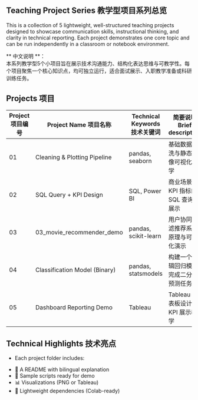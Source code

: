 ## Teaching Project Series 教学型项目系列总览

This is a collection of 5 lightweight, well-structured teaching projects designed to showcase communication skills, instructional thinking, and clarity in technical reporting. Each project demonstrates one core topic and can be run independently in a classroom or notebook environment.

** 中文说明 **：  
本系列教学型5个小项目旨在展示技术沟通能力、结构化表达思维与可教学性。每个项目聚焦一个核心知识点，均可独立运行，适合面试展示、入职教学准备或科研训练任务。

## Projects 项目

| Project 项目编号 | Project Name 项目名称 | Technical Keywords 技术关键词 | 简要说明 Brief description |
|----------------|----------------------------|-----------------------------|---------------------------------|
| 01       | Cleaning & Plotting Pipeline     | pandas, seaborn             | 基础数据清洗与静态图像可视化教学      |
| 02       | SQL Query + KPI Design           | SQL, Power BI               | 商业场景中 KPI 指标的 SQL 查询与展示 |
| 03       | 03_movie_recommender_demo        | pandas, scikit-learn        | 用户协同过滤推荐系统原理与可视化演示   |
| 04       | Classification Model (Binary)    | pandas, statsmodels         | 构建一个逻辑回归模型完成二分类预测任务 |
| 05       | Dashboard Reporting Demo         | Tableau                     | Tableau 仪表板设计与 KPI 展示教学   |

## Technical Highlights 技术亮点
* Each project folder includes:

- 📄 A README with bilingual explanation  
- 🧪 Sample scripts ready for demo  
- 📊 Visualizations (PNG or Tableau)  
- 🧰 Lightweight dependencies (Colab-ready)
